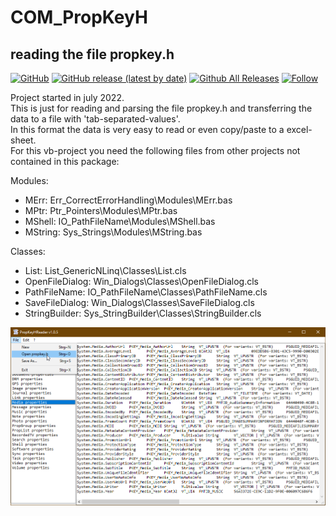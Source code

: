 # COM_PropKeyH  
## reading the file propkey.h  

[![GitHub](https://img.shields.io/github/license/OlimilO1402/COM_PropKeyH?style=plastic)](https://github.com/OlimilO1402/COM_PropKeyH/blob/master/LICENSE) 
[![GitHub release (latest by date)](https://img.shields.io/github/v/release/OlimilO1402/COM_PropKeyH?style=plastic)](https://github.com/OlimilO1402/COM_PropKeyH/releases/latest)
[![Github All Releases](https://img.shields.io/github/downloads/OlimilO1402/COM_PropKeyH/total.svg)](https://github.com/OlimilO1402/COM_PropKeyH/releases/download/v1.0.5/ReadPropKeyH_v1.0.5.zip)
[![Follow](https://img.shields.io/github/followers/OlimilO1402.svg?style=social&label=Follow&maxAge=2592000)](https://github.com/OlimilO1402/COM_PropKeyH/watchers)

Project started in july 2022.  
This is just for reading and parsing the file propkey.h and transferring the data to a file with 'tab-separated-values'.  
In this format the data is very easy to read or even copy/paste to a excel-sheet.  
For this vb-project you need the following files from other projects not contained in this package:  
  
Modules:  
 * MErr:    Err_CorrectErrorHandling\Modules\MErr.bas  
 * MPtr:    Ptr_Pointers\Modules\MPtr.bas  
 * MShell:  IO_PathFileName\Modules\MShell.bas  
 * MString: Sys_Strings\Modules\MString.bas  
  
Classes:  
 * List:           List_GenericNLinq\Classes\List.cls  
 * OpenFileDialog: Win_Dialogs\Classes\OpenFileDialog.cls  
 * PathFileName:   IO_PathFileName\Classes\PathFileName.cls  
 * SaveFileDialog: Win_Dialogs\Classes\SaveFileDialog.cls  
 * StringBuilder:  Sys_StringBuilder\Classes\StringBuilder.cls  

![ReadPropKeyH Image](Resources/ReadPropKeyH.png "ReadPropKeyH Image")
